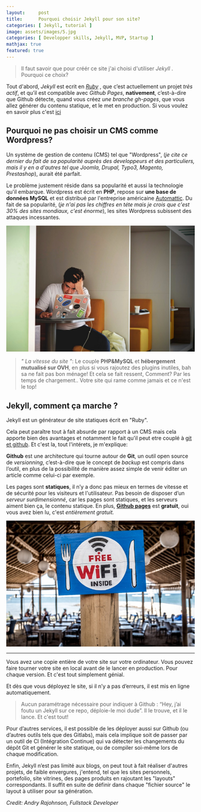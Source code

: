 ```yaml
---
layout:     post
title:      Pourquoi choisir Jekyll pour son site?
categories: [ Jekyll, tutorial ]
image: assets/images/5.jpg
categories: [ Developper skills, Jekyll, MVP, Startup ]
mathjax: true
featured: true
---
```


>Il faut savoir que pour créér ce site j'ai choisi d'utiliser *Jekyll* .
Pourquoi ce choix?



Tout d'abord, *Jekyll* est ecrit en [*Ruby*](https://rajohnson-andry.tk/developper/skills/2019/05/03/ruby-on-rails/) , que c’est actuellement un projet *très actif*, et qu’il est compatible avec *Github Pages*, **nativement**, c’est-à-dire que Github détecte, quand vous créez *une branche gh-pages*, que vous allez générer du contenu statique, et le met en production. Si vous voulez en savoir plus c'est [ici](https://rajohnson-andry.tk/developper/skills/2019/05/05/Host-any-front-end/)


## Pourquoi ne pas choisir un CMS comme Wordpress?


Un système de gestion de contenu (CMS) tel que "Wordpress", (*je cite ce dernier du fait de sa popularité auprès des developpeurs et des particuliers, mais il y en a  d'autres tel que Joomla, Drupal, Typo3, Magento, Prestashop*), aurait été parfait.

Le problème justement réside dans sa popularité et aussi la technologie qu'il embarque.
Wordpress est écrit en **PHP**, repose sur **une base de données MySQL** et est distribué par l'entreprise américaine [Automattic](https://automattic.com/).
Du fait de sa popularité, (*je n'ai pas les chiffres en téte mais je crois que c'est 30% des sites mondiaux, c'est énorme*), les sites Wordpress subissent des attaques incessantes.


![cms](/images/cms.jpeg)



>*" La vitesse du site "*: Le couple **PHP&MySQL** et **hébergement mutualisé sur OVH**, en plus si vous rajoutez des plugins inutiles, bah sa ne fait pas  bon ménage! Et cela se fait ressent, Comment? Par les temps de chargement.. Votre site qui rame comme jamais et ce n'est le top!

## Jekyll, comment ça marche ?

Jekyll est un générateur de site statiques écrit en "Ruby".

Cela peut paraître tout à fait absurde par rapport à un CMS mais cela apporte bien des avantages et notamment le fait qu'il peut etre couplé à [git et github](https://rajohnson-andry.tk/developper/skills/2019/05/05/maitrise-de-git/). Et c'est la, tout l'intérets, je m'explique:

**Github** est une architecture qui tourne autour de **Git**, un outil open source de *versionning*, c’est-à-dire que le concept de *backup* est compris dans l’outil, en plus de la possibilité de manière assez simple de venir éditer un article comme celui-ci par exemple.

Les pages sont **statiques**, il n’y a donc pas mieux en termes de vitesse et de sécurité pour les visiteurs et l'utilisateur.
Pas besoin de disposer d’un *serveur surdimensionné*, car les pages sont statiques, et les serveurs aiment bien ça, le contenu statique. En plus, [**Github pages**](http://localhost:4000/developper/skills/2019/05/05/Host-any-front-end/) est **gratuit**, oui vous avez bien lu, c'est *entièrement gratuit.*



![free](/images/free.jpeg)

---


Vous avez une copie entière de votre site sur votre ordinateur.
Vous pouvez faire tourner votre site en local avant de le lancer en production. Pour chaque version. Et c'est tout simplement génial.

Et dès que vous déployez le site, si il n’y a pas d’erreurs, il est mis en ligne automatiquement.

> Aucun paramétrage nécessaire pour indiquer à Github : “Hey, j’ai foutu un Jekyll sur ce repo, déploie-le moi dude”. Il le trouve, et il le lance. Et c'est tout!

Pour d’autres services, il est possible de les déployer aussi sur Github (ou d’autres outils tels que des Gitlabs), mais cela implique soit de passer par un outil de CI (Intégration Continue) qui va détecter les changements du dépôt Git et générer le site statique, ou de compiler soi-même lors de chaque modification.

Enfin, Jekyll n’est pas limité aux blogs, on peut tout à fait réaliser d'autres projets, de faible envergures, j'entend, tel que les sites personnels, portefolio, site vitrines,  des pages produits en rajoutant les "layouts" correspondants. Il suffit en suite de définir dans chaque "fichier source" le layout à utiliser pour sa génération.




<footer><cite title="Workshop">Credit: Andry Rajohnson, Fullstack Developer</cite></footer>
